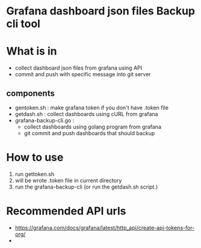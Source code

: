 # Grafana dashboard json files Backup cli tool


# What is in
* collect dashboard json files from grafana using API
* commit and push with specific message into git server

## components
* gentoken.sh : make grafana token if you don't have .token file
* getdash.sh : collect dashboards using cURL from grafana
* grafana-backup-cli.go : 
  * collect dashboards using golang program from grafana 
  * git commit and push dashboards that should backup

# How to use
1. run gettoken.sh
2. will be wrote .token file in current directory
3. run the grafana-backup-cli (or run the getdash.sh script.)

# Recommended API urls
* https://grafana.com/docs/grafana/latest/http_api/create-api-tokens-for-org/
* 